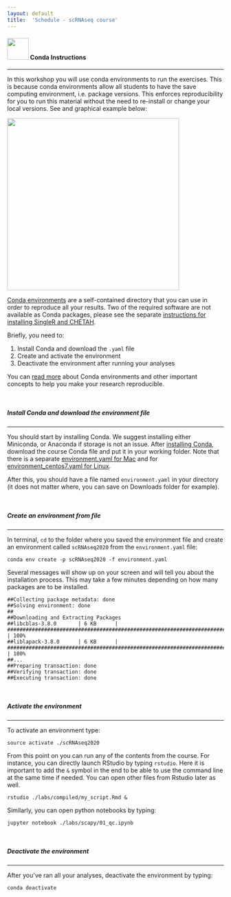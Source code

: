 ```yaml
---
layout: default
title:  'Schedule - scRNAseq course'
---
```


#### <img border="0" src="https://hackernoon.com/hn-images/1*rW03Wtue71AKfxnx6XN_iQ.png" width="50" height="50"> Conda Instructions
***

In this workshop you will use conda environments to run the exercises. This is because conda environments allow all students to have the save computing environment, i.e. package versions. This enforces reproducibility for you to run this material without the need to re-install or change your local versions. See and graphical example below:


<img border="0" src="https://nbisweden.github.io/excelerate-scRNAseq/logos/conda_illustration.png" width="400">


[Conda environments](https://docs.conda.io/projects/conda/en/latest/user-guide/concepts/environments.html) are a self-contained directory that
you can use in order to reproduce all your results. Two of the required software are not available as Conda packages, please see the separate [instructions for installing SingleR and CHETAH](https://raw.githubusercontent.com/NBISweden/excelerate-scRNAseq/master/notes_installation.txt).

Briefly, you need to:  

1. Install Conda and download the `.yaml` file
2. Create and activate the environment
3. Deactivate the environment after running your analyses

You can [read more](https://nbis-reproducible-research.readthedocs.io/en/latest/conda/) about Conda environments and other important concepts to help you make your research reproducible.

<br/>

##### Install Conda and download the environment file
***

You should start by installing Conda. We suggest installing either Miniconda, or Anaconda if storage is
not an issue. After [installing Conda](https://docs.conda.io/projects/conda/en/latest/user-guide/install/index.html),
download the course Conda file and put it in your working folder. Note that there is a separate [environment.yaml for Mac](https://raw.githubusercontent.com/NBISweden/excelerate-scRNAseq/master/environment.yaml) and for [environment_centos7.yaml for Linux](https://raw.githubusercontent.com/NBISweden/excelerate-scRNAseq/master/environment_centos7.yaml).

After this, you should have a file named `environment.yaml` in your directory (it does not matter where, you can save on Downloads folder for example).

<br/>

##### Create an environment from file
***

In terminal, `cd` to the folder where you saved the environment file and create an environment called `scRNAseq2020` from the
`environment.yaml` file:

```
conda env create -p scRNAseq2020 -f environment.yaml
```

Several messages will show up on your screen and will tell you about the installation process. This may take a few minutes depending on how many packages are to be installed.

```
##Collecting package metadata: done
##Solving environment: done
##
##Downloading and Extracting Packages
##libcblas-3.8.0       | 6 KB      | ############################################################################# | 100%
##liblapack-3.8.0      | 6 KB      | ############################################################################# | 100%
##...
##Preparing transaction: done
##Verifying transaction: done
##Executing transaction: done
```

<br/>

##### Activate the environment
***

To activate an environment type:

```
source activate ./scRNAseq2020
```

From this point on you can run any of the contents from the course. For instance, you can directly launch RStudio by
typing `rstudio`. Here it is important to add the `&` symbol in the end to be able to use the command line at the same time if needed. You can open other files from Rstudio later as well.

```
rstudio ./labs/compiled/my_script.Rmd &
```

Similarly, you can open python notebooks by typing:

```
jupyter notebook ./labs/scapy/01_qc.ipynb
```

<br/>

##### Deactivate the environment
***

After you've ran all your analyses, deactivate the environment by typing:

```
conda deactivate
```
